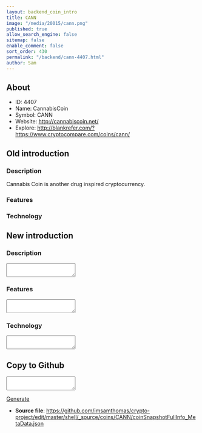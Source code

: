 ```yaml
---
layout: backend_coin_intro
title: CANN
image: "/media/20015/cann.png"
published: true
allow_search_engine: false
sitemap: false
enable_comment: false
sort_order: 430
permalink: "/backend/cann-4407.html"
author: Sam
---
```


## About

- ID: 4407
- Name: CannabisCoin
- Symbol: CANN
- Website: http://cannabiscoin.net/
- Explore: http://blankrefer.com/?https://www.cryptocompare.com/coins/cann/


## Old introduction

### Description

<p>Cannabis Coin is another drug inspired cryptocurrency. </p>

### Features


### Technology




## New introduction


### Description
<textarea id="meta_description" name="description"></textarea>

### Features
<textarea id="meta_features" name="features"></textarea>

### Technology
<textarea id="meta_technology" name="technology"></textarea>


## Copy to Github

<textarea id="coinsnapshotfullinfo_metadata"></textarea>

<a href="#gen" onclick="generateMetaDatJson()">Generate</a>

- **Source file**: <a href="https://github.com/imsamthomas/crypto-project/edit/master/shell/_source/coins/CANN/coinSnapshotFullInfo_MetaData.json">https://github.com/imsamthomas/crypto-project/edit/master/shell/_source/coins/CANN/coinSnapshotFullInfo_MetaData.json</a>

